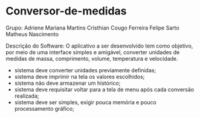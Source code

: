 # Conversor-de-medidas
Grupo:
Adriene Mariana Martins
Cristhian Cougo Ferreira 
Felipe Sarto
Matheus Nascimento

Descrição do Software: O aplicativo a ser desenvolvido tem como objetivo, por meio de uma interface simples e amigável, converter unidades de medidas de massa, comprimento, volume, temperatura e velocidade. 

* sistema deve converter unidades previamente definidas;
* sistema deve imprimir na tela os valores escolhidos;
* sistema não deve armazenar um histórico;
* sistema deve requisitar voltar para a tela de menu após cada conversão realizada;
* sistema deve ser simples, exigir pouca memória e pouco processamento gráfico; 
